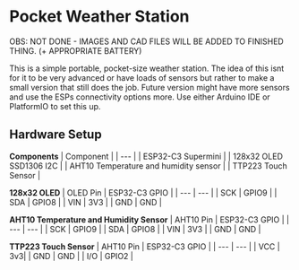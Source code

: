 # Pocket Weather Station
OBS: NOT DONE - IMAGES AND CAD FILES WILL BE ADDED TO FINISHED THING. (+ APPROPRIATE BATTERY)

This is a simple portable, pocket-size weather station. The idea of this isnt for it to be very advanced or have loads of sensors but rather to make a small version that still does the job. Future version might have more sensors and use the ESPs connectivity options more. Use either Arduino IDE or PlatformIO to set this up.

## Hardware Setup
**Components**
| Component |
| --- |
| ESP32-C3 Supermini |
| 128x32 OLED SSD1306 I2C | 
| AHT10 Temperature and humidity sensor |
| TTP223 Touch Sensor | 

**128x32 OLED**
| OLED Pin | ESP32-C3 GPIO |
| --- | --- |
| SCK | GPIO9 |
| SDA | GPIO8 |
| VIN | 3V3 |
| GND | GND |

**AHT10 Temperature and Humidity Sensor**
| AHT10 Pin | ESP32-C3 GPIO |
| --- | --- |
| SCK | GPIO9 |
| SDA | GPIO8 |
| VIN | 3V3 |
| GND | GND |

**TTP223 Touch Sensor**
| AHT10 Pin | ESP32-C3 GPIO |
| --- | --- |
| VCC | 3v3|
| GND | GND |
| I/O | GPIO2 |

